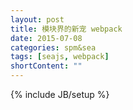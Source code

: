 ```yaml
---
layout: post
title: 模块界的新宠 webpack
date: 2015-07-08
categories: spm&sea
tags: [seajs, webpack]
shortContent: ""
---
```

{% include JB/setup %}
